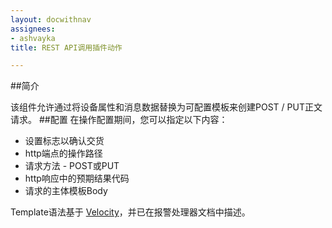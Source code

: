 ```yaml
---
layout: docwithnav
assignees:
- ashvayka
title: REST API调用插件动作

---
```


##简介

该组件允许通过将设备属性和消息数据替换为可配置模板来创建POST / PUT正文请求。
##配置
在操作配置期间，您可以指定以下内容：

- 设置标志以确认交货
- http端点的操作路径
- 请求方法 - POST或PUT
- http响应中的预期结果代码
- 请求的主体模板Body 

Template语法基于 [Velocity](https://velocity.apache.org/)，并已在报警处理器文档中描述。